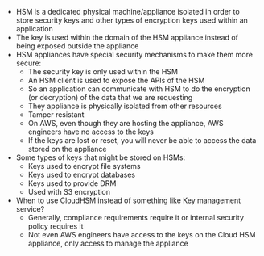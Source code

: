 - HSM is a dedicated physical machine/appliance isolated in order to store security keys and other types of encryption keys used within an application
- The key is used within the domain of the HSM appliance instead of being exposed outside the appliance
- HSM appliances have special security mechanisms to make them more secure:
  - The security key is only used within the HSM
  - An HSM client is used to expose the APIs of the HSM
  - So an application can communicate with HSM to do the encryption (or decryption) of the data that we are requesting
  - They appliance is physically isolated from other resources
  - Tamper resistant
  - On AWS, even though they are hosting the appliance, AWS engineers have no access to the keys
  - If the keys are lost or reset, you will never be able to access the data stored on the appliance
- Some types of keys that might be stored on HSMs:
  - Keys used to encrypt file systems
  - Keys used to encrypt databases
  - Keys used to provide DRM
  - Used with S3 encryption
- When to use CloudHSM instead of something like Key management service?
  - Generally, compliance requirements require it or internal security policy requires it
  - Not even AWS engineers have access to the keys on the Cloud HSM appliance, only access to manage the appliance